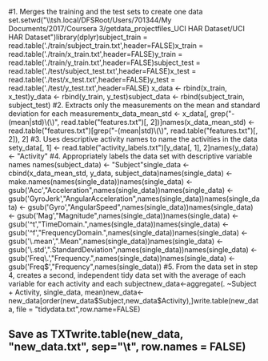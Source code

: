 #1. Merges the training and the test sets to create one data set.setwd("\\\\tsh.local/DFSRoot/Users/701344/My Documents/2017/Coursera 3/getdata_projectfiles_UCI HAR Dataset/UCI HAR Dataset")library(dplyr)subject_train = read.table('./train/subject_train.txt',header=FALSE)x_train = read.table('./train/x_train.txt',header=FALSE)y_train = read.table('./train/y_train.txt',header=FALSE)subject_test = read.table('./test/subject_test.txt',header=FALSE)x_test = read.table('./test/x_test.txt',header=FALSE)y_test = read.table('./test/y_test.txt',header=FALSE)
x_data <- rbind(x_train, x_test)y_data <- rbind(y_train, y_test)subject_data <- rbind(subject_train, subject_test)
#2. Extracts only the measurements on the mean and standard deviation for each measurementx_data_mean_std <- x_data[, grep("-(mean|std)\\(\\)", read.table("features.txt")[, 2])]names(x_data_mean_std) <- read.table("features.txt")[grep("-(mean|std)\\(\\)", read.table("features.txt")[, 2]), 2] 
#3. Uses descriptive activity names to name the activities in the data sety_data[, 1] <- read.table("activity_labels.txt")[y_data[, 1], 2]names(y_data) <- "Activity"
#4. Appropriately labels the data set with descriptive variable names names(subject_data) <- "Subject"single_data <- cbind(x_data_mean_std, y_data, subject_data)names(single_data) <- make.names(names(single_data))names(single_data) <- gsub('Acc',"Acceleration",names(single_data))names(single_data) <- gsub('GyroJerk',"AngularAcceleration",names(single_data))names(single_data) <- gsub('Gyro',"AngularSpeed",names(single_data))names(single_data) <- gsub('Mag',"Magnitude",names(single_data))names(single_data) <- gsub('^t',"TimeDomain.",names(single_data))names(single_data) <- gsub('^f',"FrequencyDomain.",names(single_data))names(single_data) <- gsub('\\.mean',".Mean",names(single_data))names(single_data) <- gsub('\\.std',".StandardDeviation",names(single_data))names(single_data) <- gsub('Freq\\.',"Frequency.",names(single_data))names(single_data) <- gsub('Freq$',"Frequency",names(single_data))
#5. From the data set in step 4, creates a second, independent tidy data set with the average of each variable for each activity and each subjectnew_data<-aggregate(. ~Subject + Activity, single_data, mean)new_data<-new_data[order(new_data$Subject,new_data$Activity),]write.table(new_data, file = "tidydata.txt",row.name=FALSE)
## Save as TXTwrite.table(new_data, "new_data.txt", sep="\t", row.names = FALSE)

